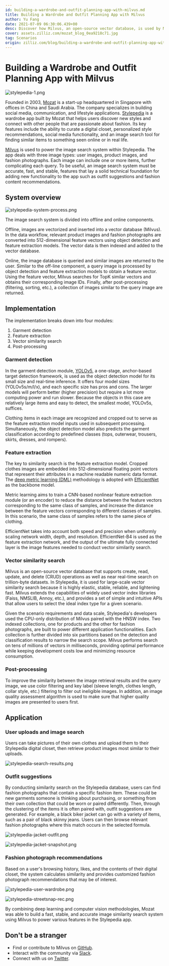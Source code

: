```yaml
---
id: building-a-wardrobe-and-outfit-planning-app-with-milvus.md
title: Building a Wardrobe and Outfit Planning App with Milvus
author: Yu Fang
date: 2021-07-09 06:30:06.439+00
desc: Discover how Milvus, an open-source vector database, is used by Mozat to power a fashion app that offers personalized style recommendations and an image search system.
cover: assets.zilliz.com/mozat_blog_0ea9218c71.jpg
tag: Scenarios
origin: zilliz.com/blog/building-a-wardrobe-and-outfit-planning-app-with-milvus
---
```

  
# Building a Wardrobe and Outfit Planning App with Milvus
![stylepedia-1.png](https://assets.zilliz.com/stylepedia_1_5f239a8d48.png "Stylepedia.")

Founded in 2003, [Mozat](http://www.mozat.com/home) is a start-up headquartered in Singapore with offices in China and Saudi Arabia. The company specializes in building social media, communication, and lifestyle applications. [Stylepedia](https://stylepedia.com/) is a wardrobe app built by Mozat that helps users discover new styles and connect with other people that are passionate about fashion. Its key features include the ability to curate a digital closet, personalized style recommendations, social media functionality, and an image search tool for finding similar items to something seen online or in real life.

[Milvus](https://milvus.io) is used to power the image search system within Stylepedia. The app deals with three image types: user images, product images, and fashion photographs. Each image can include one or more items, further complicating each query. To be useful, an image search system must be accurate, fast, and stable, features that lay a solid technical foundation for adding new functionality to the app such as outfit suggestions and fashion content recommendations.

## System overview

![stylepedia-system-process.png](https://assets.zilliz.com/stylepedia_system_process_8e7e2ab3e4.png "System process.")

The image search system is divided into offline and online components. 

Offline, images are vectorized and inserted into a vector database (Milvus). In the data workflow, relevant product images and fashion photographs are converted into 512-dimensional feature vectors using object detection and feature extraction models. The vector data is then indexed and added to the vector database.

Online, the image database is queried and similar images are returned to the user. Similar to the off-line component, a query image is processed by object detection and feature extraction models to obtain a feature vector. Using the feature vector, Milvus searches for TopK similar vectors and obtains their corresponding image IDs. Finally, after post-processing (filtering, sorting, etc.), a collection of images similar to the query image are returned.

## Implementation

The implementation breaks down into four modules:
1. Garment detection
2. Feature extraction
3. Vector similarity search
4. Post-processing

### Garment detection

In the garment detection module, [YOLOv5](https://pytorch.org/hub/ultralytics_yolov5/), a one-stage, anchor-based target detection framework, is used as the object detection model for its small size and real-time inference. It offers four model sizes (YOLOv5s/m/l/x), and each specific size has pros and cons. The larger models will perform better (higher precision) but require a lot more computing power and run slower. Because the objects in this case are relatively large items and easy to detect, the smallest model, YOLOv5s, suffices.

Clothing items in each image are recognized and cropped out to serve as the feature extraction model inputs used in subsequent processing. Simultaneously, the object detection model also predicts the garment classification according to predefined classes (tops, outerwear, trousers, skirts, dresses, and rompers).

### Feature extraction

The key to similarity search is the feature extraction model. Cropped clothes images are embedded into 512-dimensional floating point vectors that represent their attributes in a machine readable numeric data format. The [deep metric learning (DML)](https://github.com/kdhht2334/Survey_of_Deep_Metric_Learning) methodology is adopted with [EfficientNet](https://arxiv.org/abs/1905.11946) as the backbone model.

Metric learning aims to train a CNN-based nonlinear feature extraction module (or an encoder) to reduce the distance between the feature vectors corresponding to the same class of samples, and increase the distance between the feature vectors corresponding to different classes of samples. In this scenario, the same class of samples refers to the same piece of clothing.

EfficientNet takes into account both speed and precision when uniformly scaling network width, depth, and resolution. EfficientNet-B4 is used as the feature extraction network, and the output of the ultimate fully connected layer is the image features needed to conduct vector similarity search.

### Vector similarity search

Milvus is an open-source vector database that supports create, read, update, and delete (CRUD) operations as well as near real-time search on trillion-byte datasets. In Stylepedia, it is used for large-scale vector similarity search because it is highly elastic, stable, reliable, and lightening fast. Milvus extends the capabilities of widely used vector index libraries (Faiss, NMSLIB, Annoy, etc.), and provides a set of simple and intuitive APIs that allow users to select the ideal index type for a given scenario.

Given the scenario requirements and data scale, Stylepedia's developers used the CPU-only distribution of Milvus paired with the HNSW index. Two indexed collections, one for products and the other for fashion photographs, are built to power different application functionalities. Each collection is further divided into six partitions based on the detection and classification results to narrow the search scope. Milvus performs search on tens of millions of vectors in milliseconds, providing optimal performance while keeping development costs low and minimizing resource consumption.

### Post-processing

To improve the similarity between the image retrieval results and the query image, we use color filtering and key label (sleeve length, clothes length, collar style, etc.) filtering to filter out ineligible images. In addition, an image quality assessment algorithm is used to make sure that higher quality images are presented to users first.

## Application

### User uploads and image search

Users can take pictures of their own clothes and upload them to their Stylepedia digital closet, then retrieve product images most similar to their uploads.

![stylepedia-search-results.png](https://assets.zilliz.com/stylepedia_search_results_0568e20dc0.png "Search results of a denim jacket image.")

### Outfit suggestions

By conducting similarity search on the Stylepedia database, users can find fashion photographs that contain a specific fashion item. These could be new garments someone is thinking about purchasing, or something from their own collection that could be worn or paired differently. Then, through the clustering of the items it is often paired with, outfit suggestions are generated. For example, a black biker jacket can go with a variety of items, such as a pair of black skinny jeans. Users can then browse relevant fashion photographs where this match occurs in the selected formula.

![stylepedia-jacket-outfit.png](https://assets.zilliz.com/stylepedia_jacket_outfit_e84914da9e.png "Outfit ideas for a black biker jacket.")

![stylepedia-jacket-snapshot.png](https://assets.zilliz.com/stylepedia_jacket_snapshot_25f53cc09b.png "A spread of snapshots featuring a black biker jacket + black skinny jeans match.")

### Fashion photograph recommendations

Based on a user's browsing history, likes, and the contents of their digital closet, the system calculates similarity and provides customized fashion photograph recommendations that may be of interest.

![stylepedia-user-wardrobe.png](https://assets.zilliz.com/stylepedia_user_wardrobe_6770c856b9.png "Items in user's digital closet.")

![stylepedia-streetsnap-rec.png](https://assets.zilliz.com/stylepedia_streetsnap_rec_901601a34d.png "Fashion photograph recommendations that match user preferences and tastes.")


By combining deep learning and computer vision methodologies, Mozat was able to build a fast, stable, and accurate image similarity search system using Milvus to power various features in the Stylepedia app.

## Don't be a stranger

- Find or contribute to Milvus on [GitHub](https://github.com/milvus-io/milvus/).
- Interact with the community via [Slack](https://join.slack.com/t/milvusio/shared_invite/zt-e0u4qu3k-bI2GDNys3ZqX1YCJ9OM~GQ).
- Connect with us on [Twitter](https://twitter.com/milvusio).

  